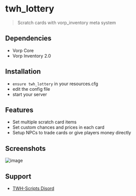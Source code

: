 # twh_lottery

> Scratch cards with vorp_inventory meta system

## Dependencies
- Vorp Core
- Vorp Inventory 2.0


## Installation
- `ensure twh_lottery` in your resources.cfg
- edit the config file
- start your server 

## Features
- Set multiple scratch card items
- Set custom chances and prices in each card
- Setup NPCs to trade cards or give players money directly

## Screenshots

![image](https://user-images.githubusercontent.com/102512250/184645697-3d4781b3-0b9f-4ce2-8657-771bd46fa12f.png)


## Support 
- [TWH-Scripts Disord](https://discord.gg/8KwVa7NYKW)
